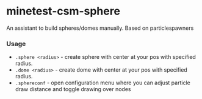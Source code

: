 # minetest-csm-sphere
An assistant to build spheres/domes manually. Based on particlespawners
### Usage
* `.sphere <radius>` - create sphere with center at your pos with specified radius.
* `.dome <radius>` - create dome with center at your pos with specified radius.
* `.sphereconf` - open configuration menu where you can adjust particle draw distance and toggle drawing over nodes
